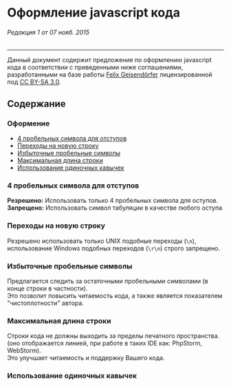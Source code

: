# Оформление javascript кода
###### Редакция 1 от 07 нояб. 2015
------
Данный документ содержит предложения по оформлению javascript кода в соответствии с приведенными ниже соглашениями, разработанными на базе работы [Felix Geisendörfer](http://felixge.de/) лицензированной под [CC BY-SA 3.0](http://creativecommons.org/licenses/by-sa/3.0/).

## Содержание
### Оформение
* [4 пробельных символа для отступов](#4-пробельных-символа-для-отступов)
* [Переходы на новую строку](#Переходы-на-новую-строку)
* [Избыточные пробельные символы](#Избыточные-пробельные-символы)
* [Максимальная длина строки](#Максимальная-длина-строки)
* [Использование одиночных кавычек](#Использование-одиночных-кавычек)

### 4 пробельных символа для отступов
**Резрешено:** Использовать только 4 пробельных символа для оступов.\
**Запрещено:** Использовать символ табуляции в качестве любого оступа

### Переходы на новую строку
Резрешено использовать только UNIX подобные переходы (`\n`), использование Windows подобных переходов (`\r\n`) строго запрещено.

### Избыточные пробельные символы
Предлагается следить за остаточными пробельными символами (в конце строки в частности).\
Это позволит повысить читаемость кода, а также является показателем "чистоплотности" автора.

### Максимальная длина строки
Строки кода не должны выходить за пределы печатного пространства. (оно отображается линией, при работе в таких IDE как: PhpStorm, WebStorm).\
Это улучшает читаемость и поддержку Вашего кода.

### Использование одиночных кавычек
